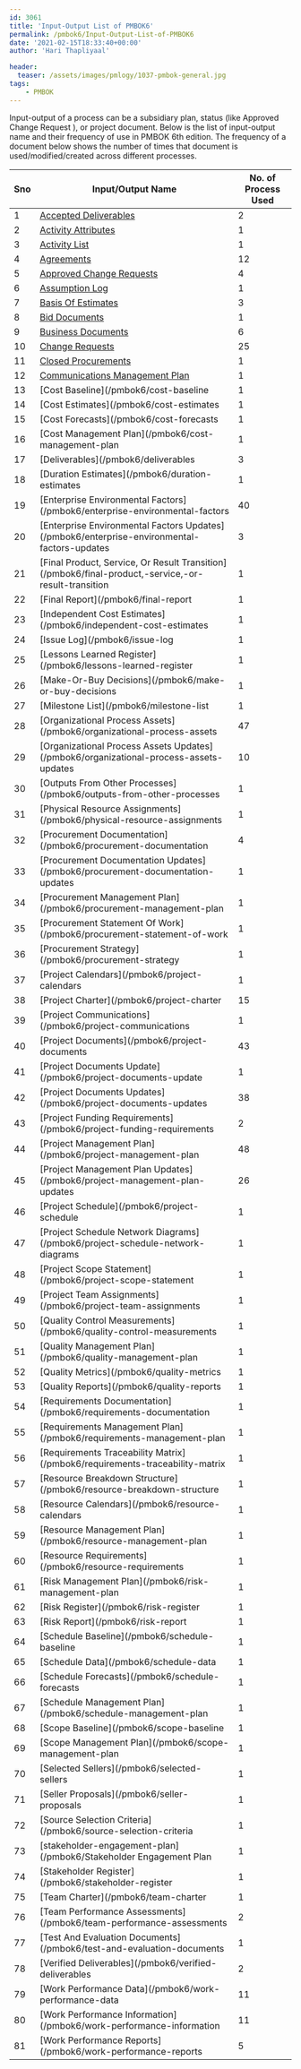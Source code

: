 ```yaml
---
id: 3061   
title: 'Input-Output List of PMBOK6'
permalink: /pmbok6/Input-Output-List-of-PMBOK6
date: '2021-02-15T18:33:40+00:00'
author: 'Hari Thapliyaal'

header:
  teaser: /assets/images/pmlogy/1037-pmbok-general.jpg
tags:
    - PMBOK
---
```


Input-output of a process can be a subsidiary plan, status (like Approved Change Request ), or project document. Below is the list of input-output name and their frequency of use in PMBOK 6th edition. The frequency of a document below shows the number of times that document is used/modified/created across different processes.

| Sno | Input/Output Name | No. of Process Used |
|---|---|---|
| 1 | [Accepted Deliverables](/pmbok6/accepted-deliverables) | 2 |
| 2 | [Activity Attributes](/pmbok6/activity-attributes) | 1 |
| 3 | [Activity List](/pmbok6/activity-list) | 1 |
| 4 | [Agreements](/pmbok6/agreements) | 12 |
| 5 | [Approved Change Requests](/pmbok6/approved-change-requests) | 4 |
| 6 | [Assumption Log](/pmbok6/assumption-log) | 1 |
| 7 | [Basis Of Estimates](/pmbok6/basis-of-estimates) | 3 |
| 8 | [Bid Documents](/pmbok6/bid-documents) | 1 |
| 9 | [Business Documents](/pmbok6/business-documents) | 6 |
| 10 | [Change Requests](/pmbok6/change-requests) | 25 |
| 11 | [Closed Procurements](/pmbok6/closed-procurements) | 1 |
| 12 | [Communications Management Plan](/pmbok6/communications-management-plan) | 1 |
| 13 | [Cost Baseline](/pmbok6/cost-baseline|1|
| 14 | [Cost Estimates](/pmbok6/cost-estimates|1|
| 15 | [Cost Forecasts](/pmbok6/cost-forecasts|1|
| 16 | [Cost Management Plan](/pmbok6/cost-management-plan|1|
| 17 | [Deliverables](/pmbok6/deliverables|3|
| 18 | [Duration Estimates](/pmbok6/duration-estimates|1|
| 19 | [Enterprise Environmental Factors](/pmbok6/enterprise-environmental-factors|40|
| 20 | [Enterprise Environmental Factors Updates](/pmbok6/enterprise-environmental-factors-updates|3|
| 21 | [Final Product, Service, Or Result Transition](/pmbok6/final-product,-service,-or-result-transition|1|
| 22 | [Final Report](/pmbok6/final-report|1|
| 23 | [Independent Cost Estimates](/pmbok6/independent-cost-estimates|1|
| 24 | [Issue Log](/pmbok6/issue-log|1|
| 25 | [Lessons Learned Register](/pmbok6/lessons-learned-register|1|
| 26 | [Make-Or-Buy Decisions](/pmbok6/make-or-buy-decisions|1|
| 27 | [Milestone List](/pmbok6/milestone-list|1|
| 28 | [Organizational Process Assets](/pmbok6/organizational-process-assets|47|
| 29 | [Organizational Process Assets Updates](/pmbok6/organizational-process-assets-updates|10|
| 30 | [Outputs From Other Processes](/pmbok6/outputs-from-other-processes|1|
| 31 | [Physical Resource Assignments](/pmbok6/physical-resource-assignments|1|
| 32 | [Procurement Documentation](/pmbok6/procurement-documentation|4|
| 33 | [Procurement Documentation Updates](/pmbok6/procurement-documentation-updates|1|
| 34 | [Procurement Management Plan](/pmbok6/procurement-management-plan|1|
| 35 | [Procurement Statement Of Work](/pmbok6/procurement-statement-of-work|1|
| 36 | [Procurement Strategy](/pmbok6/procurement-strategy|1|
| 37 | [Project Calendars](/pmbok6/project-calendars|1|
| 38 | [Project Charter](/pmbok6/project-charter|15|
| 39 | [Project Communications](/pmbok6/project-communications|1|
| 40 | [Project Documents](/pmbok6/project-documents|43|
| 41 | [Project Documents Update](/pmbok6/project-documents-update|1|
| 42 | [Project Documents Updates](/pmbok6/project-documents-updates|38|
| 43 | [Project Funding Requirements](/pmbok6/project-funding-requirements|2|
| 44 | [Project Management Plan](/pmbok6/project-management-plan|48|
| 45 | [Project Management Plan Updates](/pmbok6/project-management-plan-updates|26|
| 46 | [Project Schedule](/pmbok6/project-schedule|1|
| 47 | [Project Schedule Network Diagrams](/pmbok6/project-schedule-network-diagrams|1|
| 48 | [Project Scope Statement](/pmbok6/project-scope-statement|1|
| 49 | [Project Team Assignments](/pmbok6/project-team-assignments|1|
| 50 | [Quality Control Measurements](/pmbok6/quality-control-measurements|1|
| 51 | [Quality Management Plan](/pmbok6/quality-management-plan|1|
| 52 | [Quality Metrics](/pmbok6/quality-metrics|1|
| 53 | [Quality Reports](/pmbok6/quality-reports|1|
| 54 | [Requirements Documentation](/pmbok6/requirements-documentation|1|
| 55 | [Requirements Management Plan](/pmbok6/requirements-management-plan|1|
| 56 | [Requirements Traceability Matrix](/pmbok6/requirements-traceability-matrix|1|
| 57 | [Resource Breakdown Structure](/pmbok6/resource-breakdown-structure|1|
| 58 | [Resource Calendars](/pmbok6/resource-calendars|1|
| 59 | [Resource Management Plan](/pmbok6/resource-management-plan|1|
| 60 | [Resource Requirements](/pmbok6/resource-requirements|1|
| 61 | [Risk Management Plan](/pmbok6/risk-management-plan|1|
| 62 | [Risk Register](/pmbok6/risk-register|1|
| 63 | [Risk Report](/pmbok6/risk-report|1|
| 64 | [Schedule Baseline](/pmbok6/schedule-baseline|1|
| 65 | [Schedule Data](/pmbok6/schedule-data|1|
| 66 | [Schedule Forecasts](/pmbok6/schedule-forecasts|1|
| 67 | [Schedule Management Plan](/pmbok6/schedule-management-plan|1|
| 68 | [Scope Baseline](/pmbok6/scope-baseline|1|
| 69 | [Scope Management Plan](/pmbok6/scope-management-plan|1|
| 70 | [Selected Sellers](/pmbok6/selected-sellers|1|
| 71 | [Seller Proposals](/pmbok6/seller-proposals|1|
| 72 | [Source Selection Criteria](/pmbok6/source-selection-criteria|1|
| 73 | [stakeholder-engagement-plan](/pmbok6/Stakeholder Engagement Plan|1|
| 74 | [Stakeholder Register](/pmbok6/stakeholder-register|1|
| 75 | [Team Charter](/pmbok6/team-charter|1|
| 76 | [Team Performance Assessments](/pmbok6/team-performance-assessments|2|
| 77 | [Test And Evaluation Documents](/pmbok6/test-and-evaluation-documents|1|
| 78 | [Verified Deliverables](/pmbok6/verified-deliverables|2|
| 79 | [Work Performance Data](/pmbok6/work-performance-data|11|
| 80 | [Work Performance Information](/pmbok6/work-performance-information|11|
| 81 | [Work Performance Reports](/pmbok6/work-performance-reports|5|



